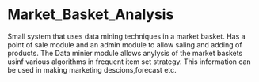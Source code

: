 # Market_Basket_Analysis
Small system that uses data mining techniques in a market basket.
Has a point of sale module and an admin module to allow saling and adding of products.
The Data minier module allows anylysis of the market baskets  usinf various algorithms in frequent item set strategy.
This information can be used in making marketing descions,forecast etc.
